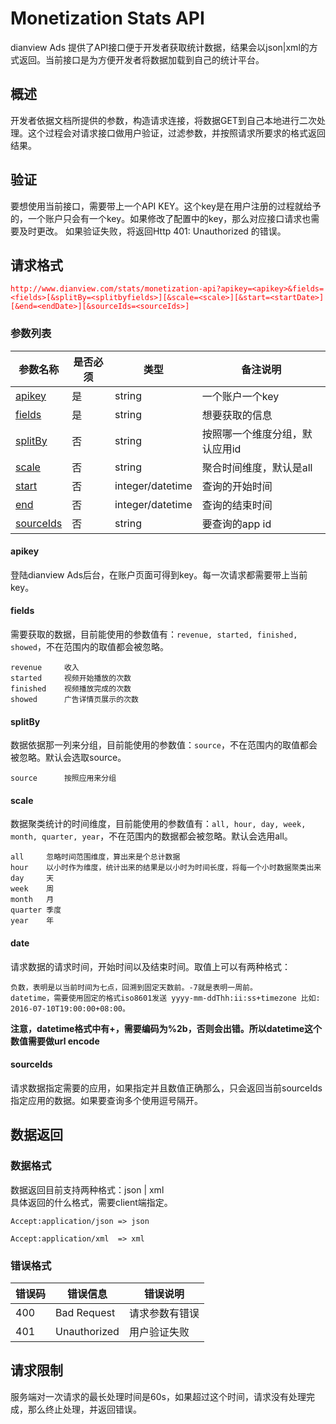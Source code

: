 # Monetization Stats API

dianview Ads 提供了API接口便于开发者获取统计数据，结果会以json|xml的方式返回。当前接口是为方便开发者将数据加载到自己的统计平台。  

## 概述
开发者依据文档所提供的参数，构造请求连接，将数据GET到自己本地进行二次处理。这个过程会对请求接口做用户验证，过滤参数，并按照请求所要求的格式返回结果。

## 验证
要想使用当前接口，需要带上一个API KEY。这个key是在用户注册的过程就给予的，一个账户只会有一个key。如果修改了配置中的key，那么对应接口请求也需要及时更改。
如果验证失败，将返回Http 401: Unauthorized 的错误。

## 请求格式

<span style="color:red">`http://www.dianview.com/stats/monetization-api?apikey=<apikey>&fields=<fields>[&splitBy=<splitbyfields>][&scale=<scale>][&start=<startDate>][&end=<endDate>][&sourceIds=<sourceIds>]`</span>

### 参数列表

| 参数名称 | 是否必须 | 类型 | 备注说明 |
|--------|----------|--------|---------|
| [apikey](#apikey) | 是 | string | 一个账户一个key |
| [fields](#fields) | 是 | string | 想要获取的信息 |
| [splitBy](#splitBy) | 否 | string | 按照哪一个维度分组，默认应用id |
| [scale](#scale) | 否 | string | 聚合时间维度，默认是all |
| [start](#date) | 否 | integer/datetime | 查询的开始时间 | 
| [end](#date) | 否 | integer/datetime | 查询的结束时间 |
| [sourceIds](#sourceIds) | 否 | string | 要查询的app id|


#### <span id="apikey">apikey</span>

登陆dianview Ads后台，在账户页面可得到key。每一次请求都需要带上当前key。

#### <span id="fields">fields</span>
需要获取的数据，目前能使用的参数值有：`revenue, started, finished, showed`，不在范围内的取值都会被忽略。  

	revenue 	收入
	started 	视频开始播放的次数
	finished 	视频播放完成的次数
	showed 		广告详情页展示的次数

#### <span id="splitBy">splitBy</span>
数据依据那一列来分组，目前能使用的参数值：`source`，不在范围内的取值都会被忽略。默认会选取source。  
	
	source		按照应用来分组

#### <span id="scale">scale</span>
数据聚类统计的时间维度，目前能使用的参数值有：`all, hour, day, week, month, quarter, year`，不在范围内的数据都会被忽略。默认会选用all。

	all		忽略时间范围维度，算出来是个总计数据
	hour	以小时作为维度，统计出来的结果是以小时为时间长度，将每一个小时数据聚类出来
	day		天
	week	周
	month	月
	quarter	季度
	year	年

#### <span id="date">date</span>
请求数据的请求时间，开始时间以及结束时间。取值上可以有两种格式：

	负数，表明是以当前时间为七点，回溯到固定天数前。-7就是表明一周前。  
	datetime，需要使用固定的格式iso8601发送 yyyy-mm-ddThh:ii:ss+timezone 比如: 2016-07-10T19:00:00+08:00。
**注意，datetime格式中有+，需要编码为%2b，否则会出错。所以datetime这个数值需要做url encode**

#### <span id="sourceIds">sourceIds</span>
请求数据指定需要的应用，如果指定并且数值正确那么，只会返回当前sourceIds指定应用的数据。如果要查询多个使用逗号隔开。

## 数据返回

### 数据格式
数据返回目前支持两种格式：json | xml  
具体返回的什么格式，需要client端指定。

	Accept:application/json => json

	Accept:application/xml	=> xml
	
### 错误格式

| 错误码  | 错误信息 | 错误说明 |
|--------|----------|--------|
| 400 | Bad Request | 请求参数有错误 |
| 401 | Unauthorized  | 用户验证失败 |


## 请求限制
服务端对一次请求的最长处理时间是60s，如果超过这个时间，请求没有处理完成，那么终止处理，并返回错误。
